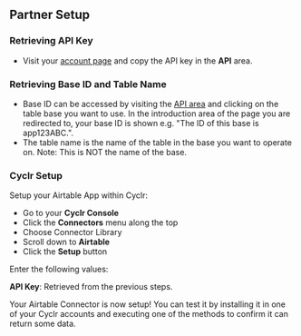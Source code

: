 
## Partner Setup

### Retrieving API Key
*   Visit your [account page](https://airtable.com/account) and copy the API key in the **API** area.

### Retrieving Base ID and Table Name
*   Base ID can be accessed by visiting the [API area](https://airtable.com/api) and clicking on the table base you want to use. In the introduction area of the page you are redirected to, your base ID is shown e.g. "The ID of this base is app123ABC.".
*   The table name is the name of the table in the base you want to operate on. Note: This is NOT the name of the base.

### Cyclr Setup

Setup your Airtable App within Cyclr:

*   Go to your **Cyclr Console**
*   Click the **Connectors** menu along the top
*   Choose Connector Library
*   Scroll down to **Airtable**
*   Click the **Setup** button

Enter the following values:

**API Key**: Retrieved from the previous steps.


Your Airtable Connector is now setup! You can test it by installing it in one of your Cyclr accounts and executing one of the methods to confirm it can return some data.
